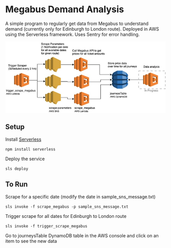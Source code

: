 # Megabus Demand Analysis
A simple program to regularly get data from Megabus to understand demand (currently only for Edinburgh to London route).
Deployed in AWS using the Serverless framework. 
Uses Sentry for error handling.

![Architecture Diagram](./architecture.jpg)

## Setup
Install [Serverless](https://serverless.com/framework/docs/getting-started/)
```
npm install serverless
```
Deploy the service
```
sls deploy
```

## To Run
Scrape for a specific date (modify the date in sample_sns_message.txt)
```
sls invoke -f scrape_megabus -p sample_sns_message.txt
```
Trigger scrape for all dates for Edinburgh to London route
```
sls invoke -f trigger_scrape_megabus
```
Go to journeysTable DynamoDB table in the AWS console and click on an item to see the new data

